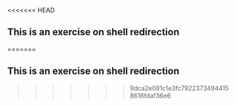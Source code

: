 <<<<<<< HEAD
## This is an exercise on shell redirection
=======
## This is an exercise on shell redirection
>>>>>>> 9dca2e081c1e3fc79223734944158616fdaf36e6
